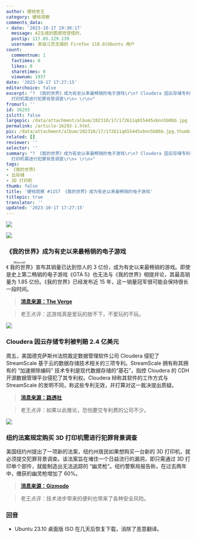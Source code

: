 ```yaml
---
author: 硬核老王
category: 硬核观察
comments_data:
- date: '2023-10-17 19:30:17'
  message: AI生成的图感觉怪怪的，
  postip: 117.85.129.139
  username: 来自江苏无锡的 Firefox 118.0|Ubuntu 用户
count:
  commentnum: 1
  favtimes: 0
  likes: 0
  sharetimes: 0
  viewnum: 1937
date: '2023-10-17 17:27:15'
editorchoice: false
excerpt: "? 《我的世界》成为有史以来最畅销的电子游戏\r\n? Cloudera 因云存储专利被判赔 2.4 亿美元\r\n? 纽约法案规定购买 3D
  打印机需进行犯罪背景调查\r\n» \r\n»"
fromurl: ''
id: 16293
islctt: false
largepic: /data/attachment/album/202310/17/172611q655445xbnn5b0bb.jpg
permalink: /article-16293-1.html
pic: /data/attachment/album/202310/17/172611q655445xbnn5b0bb.jpg.thumb.jpg
related: []
reviewer: ''
selector: ''
summary: "? 《我的世界》成为有史以来最畅销的电子游戏\r\n? Cloudera 因云存储专利被判赔 2.4 亿美元\r\n? 纽约法案规定购买 3D
  打印机需进行犯罪背景调查\r\n» \r\n»"
tags:
- 《我的世界》
- 云存储
- 3D 打印机
thumb: false
title: '硬核观察 #1157 《我的世界》成为有史以来最畅销的电子游戏'
titlepic: true
translator: ''
updated: '2023-10-17 17:27:15'
---
```


![](/data/attachment/album/202310/17/172611q655445xbnn5b0bb.jpg)


![](/data/attachment/album/202310/17/172619rpuvpz72qizotpu2.jpg)


### 《我的世界》成为有史以来最畅销的电子游戏


《<ruby> 我的世界 <rt>  Minecraft </rt></ruby>》宣布其销量已达到惊人的 3 亿份，成为有史以来最畅销的游戏。即使是史上第二畅销的电子游戏《GTA 5》也无法与《我的世界》相提并论，其最高销量为 1.85 亿份。《我的世界》已经发布近 15 年，这一销量冠军很可能会保持很长一段时间。



> 
> **[消息来源：The Verge](https://www.theverge.com/2023/10/15/23916349/minecraft-mojang-sold-300-million-copies-live-2023)**
> 
> 
> 



> 
> 老王点评：这游戏真是爱玩的放不下，不爱玩的不玩。
> 
> 
> 


![](/data/attachment/album/202310/17/172629nazaveip3ppx7v30.jpg)


### Cloudera 因云存储专利被判赔 2.4 亿美元


周五，美国德克萨斯州法院裁定数据管理软件公司 Cloudera 侵犯了 StreamScale 基于云的数据存储技术相关的三项专利。StreamScale 拥有称其拥有的 “加速擦除编码” 技术专利是现代数据存储的“基石”，指控 Cloudera 的 CDH 开源数据管理平台侵犯了其专利权。Cloudera 辩称其软件的工作方式与 StreamScale 的发明不同，称这些专利无效，并打算对这一裁决提出质疑。



> 
> **[消息来源：路透社](https://www.reuters.com/legal/litigation/cloudera-hit-with-240-mln-patent-verdict-over-cloud-storage-technology-2023-10-13/)**
> 
> 
> 



> 
> 老王点评：如果以此推论，恐怕要交专利费的公司不少。
> 
> 
> 


![](/data/attachment/album/202310/17/172643coaolbgipla0z91l.jpg)


### 纽约法案规定购买 3D 打印机需进行犯罪背景调查


美国纽约州提出了一项新的法案，纽约州居民如果想购买一台新的 3D 打印机，就必须提交犯罪背景调查。该法案旨在堵住一个日益流行的漏洞，即只需通过 3D 打印单个部件，就能制造出无法追踪的 “幽灵枪”。纽约警察局报告称，在过去两年中，缴获的幽灵枪增加了 60%。



> 
> **[消息来源：Gizmodo](https://gizmodo.com/new-york-bill-criminal-background-check-buy-3d-printer-1850930407)**
> 
> 
> 



> 
> 老王点评：技术进步带来的便利也带来了各种安全风险。
> 
> 
> 


### 回音


* Ubuntu 23.10 桌面版 ISO 在几天后恢复下载，消除了恶意翻译。